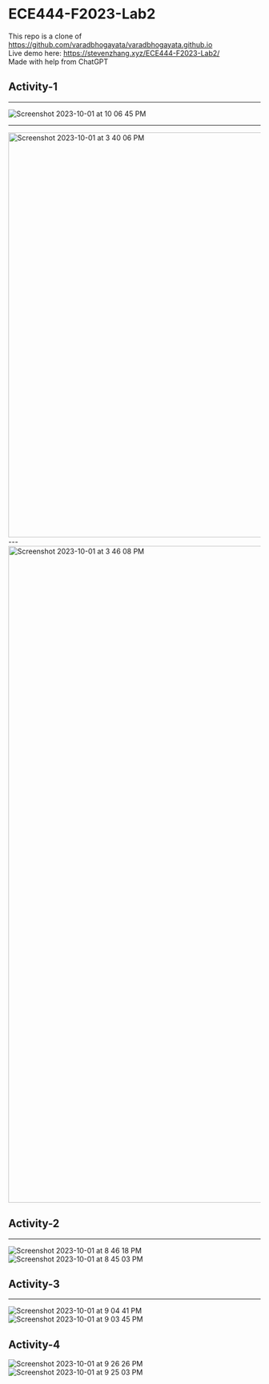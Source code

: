 # ECE444-F2023-Lab2

This repo is a clone of https://github.com/varadbhogayata/varadbhogayata.github.io  
Live demo here: https://stevenzhang.xyz/ECE444-F2023-Lab2/  
Made with help from ChatGPT

## Activity-1

---
![Screenshot 2023-10-01 at 10 06 45 PM](https://github.com/zhast/ECE444-F2023-Lab2/assets/20625321/35a3ee80-253b-4d6d-b390-ce0d3af1995f)



---
<img width="809" alt="Screenshot 2023-10-01 at 3 40 06 PM" src="https://github.com/zhast/ECE444-F2023-Lab2/assets/20625321/8ccc08c6-321b-4a2d-b846-748b3dc4c2b6">
---
<img width="1312" alt="Screenshot 2023-10-01 at 3 46 08 PM" src="https://github.com/zhast/ECE444-F2023-Lab2/assets/20625321/e6f8433a-a3ed-445c-890e-85ba8dc5ea7e">

## Activity-2
---

![Screenshot 2023-10-01 at 8 46 18 PM](https://github.com/zhast/ECE444-F2023-Lab2/assets/20625321/51212a01-8ce6-484d-b5f6-630430c44440)
![Screenshot 2023-10-01 at 8 45 03 PM](https://github.com/zhast/ECE444-F2023-Lab2/assets/20625321/1bbc098c-2425-442c-8c62-4adcd506589c)

## Activity-3
---
![Screenshot 2023-10-01 at 9 04 41 PM](https://github.com/zhast/ECE444-F2023-Lab2/assets/20625321/400fe90d-2270-4c63-8574-6bbeac620c01)
![Screenshot 2023-10-01 at 9 03 45 PM](https://github.com/zhast/ECE444-F2023-Lab2/assets/20625321/ee487ea3-89c8-46eb-b469-91d53cc04f81)


## Activity-4
![Screenshot 2023-10-01 at 9 26 26 PM](https://github.com/zhast/ECE444-F2023-Lab2/assets/20625321/a6b1a257-0eee-4b12-9a18-b9de3692ab10)
![Screenshot 2023-10-01 at 9 25 03 PM](https://github.com/zhast/ECE444-F2023-Lab2/assets/20625321/0d81872c-e5fd-4aa7-82e8-af801de85ef4)

